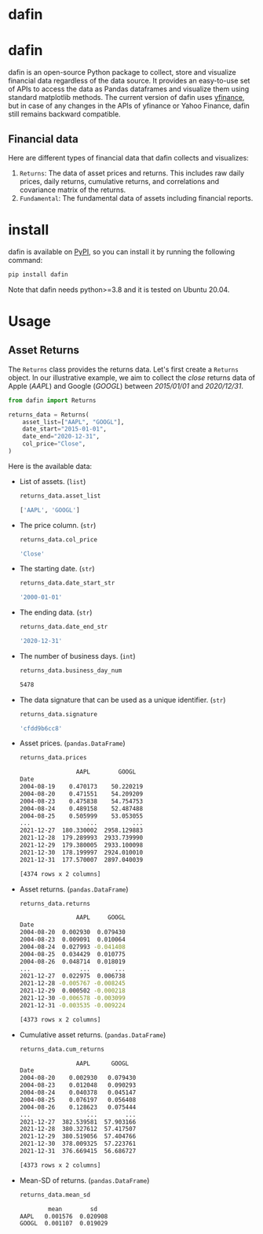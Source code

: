 # dafin

# dafin

dafin is an open-source Python package to collect, store and visualize financial data regardless of the data source. It provides an easy-to-use set of APIs to access the data as Pandas dataframes and visualize them using standard matplotlib methods. The current version of dafin uses [yfinance](https://github.com/ranaroussi/yfinance), but in case of any changes in the APIs of yfinance or Yahoo Finance, dafin still remains backward compatible.

## Financial data

Here are different types of financial data that dafin collects and visualizes:

1. `Returns`: The data of asset prices and returns. This includes raw daily prices, daily returns, cumulative returns, and correlations and covariance matrix of the returns.
2. `Fundamental`: The fundamental data of assets including financial reports. 

# install

dafin is available on [PyPI](https://pypi.org/), so you can install it by running the following command:

```bash
pip install dafin
```

Note that dafin needs python>=3.8 and it is tested on Ubuntu 20.04.

# Usage

## Asset Returns

The `Returns` class provides the returns data. Let's first create a `Returns` object. In our illustrative example, we aim to collect the _close_ returns data of Apple (_AAPL_) and Google (_GOOGL_) between _2015/01/01_ and _2020/12/31_. 

```python
from dafin import Returns

returns_data = Returns(
    asset_list=["AAPL", "GOOGL"],
    date_start="2015-01-01",
    date_end="2020-12-31",
    col_price="Close",
)
```

Here is the available data:

- List of assets. (`list`)

    ```python
    returns_data.asset_list
    ```

    ```bash
    ['AAPL', 'GOOGL']
    ```

- The price column. (`str`)

    ```python
    returns_data.col_price
    ```

    ```bash
    'Close'
    ```

- The starting date. (`str`)

    ```python
    returns_data.date_start_str
    ```

    ```bash
    '2000-01-01'
    ```

- The ending data. (`str`)

    ```python
    returns_data.date_end_str
    ```

    ```bash
    '2020-12-31'
    ```

- The number of business days. (`int`)

    ```python
    returns_data.business_day_num
    ```

    ```bash
    5478
    ```

- The data signature that can be used as a unique identifier. (`str`)

    ```python
    returns_data.signature
    ```

    ```bash
    'cfdd9b6cc8'
    ```

- Asset prices. (`pandas.DataFrame`)

    ```python
    returns_data.prices
    ```

    ```bash
                    AAPL        GOOGL
    Date                               
    2004-08-19    0.470173    50.220219
    2004-08-20    0.471551    54.209209
    2004-08-23    0.475838    54.754753
    2004-08-24    0.489158    52.487488
    2004-08-25    0.505999    53.053055
    ...                ...          ...
    2021-12-27  180.330002  2958.129883
    2021-12-28  179.289993  2933.739990
    2021-12-29  179.380005  2933.100098
    2021-12-30  178.199997  2924.010010
    2021-12-31  177.570007  2897.040039

    [4374 rows x 2 columns]
    ```

- Asset returns. (`pandas.DataFrame`)

    ```python
    returns_data.returns
    ```

    ```bash
                    AAPL     GOOGL
    Date                          
    2004-08-20  0.002930  0.079430
    2004-08-23  0.009091  0.010064
    2004-08-24  0.027993 -0.041408
    2004-08-25  0.034429  0.010775
    2004-08-26  0.048714  0.018019
    ...              ...       ...
    2021-12-27  0.022975  0.006738
    2021-12-28 -0.005767 -0.008245
    2021-12-29  0.000502 -0.000218
    2021-12-30 -0.006578 -0.003099
    2021-12-31 -0.003535 -0.009224

    [4373 rows x 2 columns]
    ```

- Cumulative asset returns. (`pandas.DataFrame`)

    ```python
    returns_data.cum_returns
    ```

    ```bash
                    AAPL      GOOGL
    Date                             
    2004-08-20    0.002930   0.079430
    2004-08-23    0.012048   0.090293
    2004-08-24    0.040378   0.045147
    2004-08-25    0.076197   0.056408
    2004-08-26    0.128623   0.075444
    ...                ...        ...
    2021-12-27  382.539581  57.903166
    2021-12-28  380.327612  57.417507
    2021-12-29  380.519056  57.404766
    2021-12-30  378.009325  57.223761
    2021-12-31  376.669415  56.686727

    [4373 rows x 2 columns]
    ```

- Mean-SD of returns.  (`pandas.DataFrame`)

    ```python
    returns_data.mean_sd
    ```
    
    ```bash
            mean        sd
    AAPL   0.001576  0.020908
    GOOGL  0.001107  0.019029
    ```


